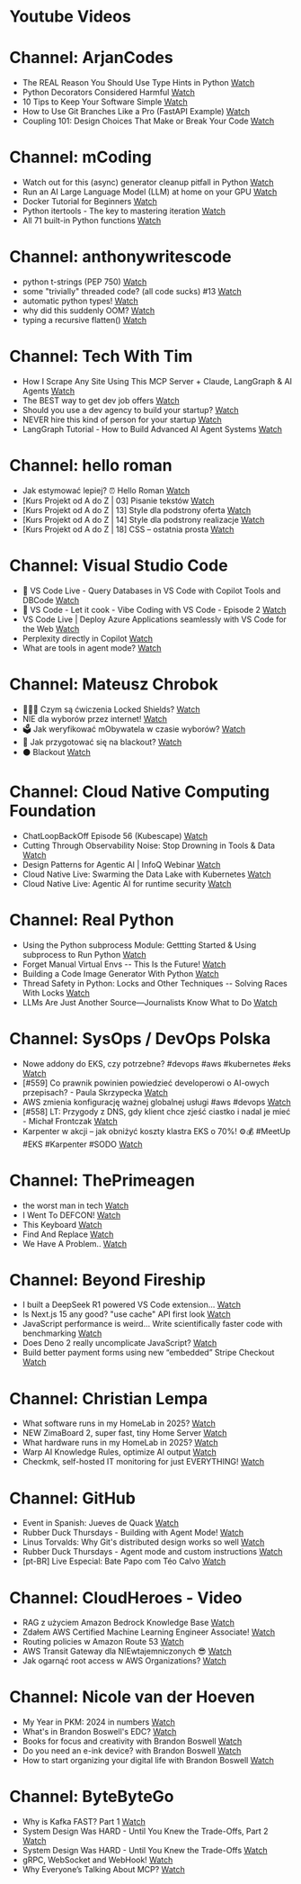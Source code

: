 
Youtube Videos
==============

# Channel: ArjanCodes
  
 - The REAL Reason You Should Use Type Hints in Python  [Watch](https://youtu.be/0oBLMwHdZ2Y)  
 - Python Decorators Considered Harmful  [Watch](https://youtu.be/dVnNc9oEnF8)  
 - 10 Tips to Keep Your Software Simple  [Watch](https://youtu.be/0U-RwnWaFIM)  
 - How to Use Git Branches Like a Pro (FastAPI Example)  [Watch](https://youtu.be/viAZQjs5lHk)  
 - Coupling 101: Design Choices That Make or Break Your Code  [Watch](https://youtu.be/MM9VQp-k0JQ)
# Channel: mCoding
  
 - Watch out for this (async) generator cleanup pitfall in Python  [Watch](https://youtu.be/N56Jrqc7SBk)  
 - Run an AI Large Language Model (LLM) at home on your GPU  [Watch](https://youtu.be/RejIVgfER-4)  
 - Docker Tutorial for Beginners  [Watch](https://youtu.be/b0HMimUb4f0)  
 - Python itertools - The key to mastering iteration  [Watch](https://youtu.be/1p7xa_BHYDs)  
 - All 71 built-in Python functions  [Watch](https://youtu.be/7Qu_KXc7xSI)
# Channel: anthonywritescode
  
 - python t-strings (PEP 750)  [Watch](https://youtu.be/_QYAoNCK574)  
 - some "trivially" threaded code? (all code sucks) #13  [Watch](https://youtu.be/mftRzagtk4c)  
 - automatic python types!  [Watch](https://youtu.be/YTDpiP1-PRg)  
 - why did this suddenly OOM?  [Watch](https://youtu.be/xEfDMjogJnw)  
 - typing a recursive flatten()  [Watch](https://youtu.be/pXcV_OJI7j4)
# Channel: Tech With Tim
  
 - How I Scrape Any Site Using This MCP Server + Claude, LangGraph & AI Agents  [Watch](https://youtu.be/6DXuadyaJ4g)  
 - The BEST way to get dev job offers  [Watch](https://youtu.be/MH8SyRo9JV4)  
 - Should you use a dev agency to build your startup?  [Watch](https://youtu.be/ShduRb9FWK8)  
 - NEVER hire this kind of person for your startup  [Watch](https://youtu.be/qIyXKHlRa-c)  
 - LangGraph Tutorial - How to Build Advanced AI Agent Systems  [Watch](https://youtu.be/1w5cCXlh7JQ)
# Channel: hello roman
  
 - Jak estymować lepiej? ⏰  Hello Roman  [Watch](https://youtu.be/trm4-53gp4g)  
 - [Kurs Projekt od A do Z | 03] Pisanie tekstów  [Watch](https://youtu.be/vTmJh0nX6Sk)  
 - [Kurs Projekt od A do Z | 13] Style dla podstrony oferta  [Watch](https://youtu.be/vVJeRbTPT4U)  
 - [Kurs Projekt od A do Z | 14] Style dla podstrony realizacje  [Watch](https://youtu.be/dL-0uYN72mM)  
 - [Kurs Projekt od A do Z | 18] CSS – ostatnia prosta  [Watch](https://youtu.be/f8tPJdD1_TE)
# Channel: Visual Studio Code
  
 - 🔴 VS Code Live - Query Databases in VS Code with Copilot Tools and DBCode  [Watch](https://youtu.be/v4lUJBMIDxY)  
 - 🔴 VS Code - Let it cook - Vibe Coding with VS Code - Episode 2  [Watch](https://youtu.be/l8bgGpiID0E)  
 - VS Code Live | Deploy Azure Applications seamlessly with VS Code for the Web  [Watch](https://youtu.be/5EdAywaKFZk)  
 - Perplexity directly in Copilot  [Watch](https://youtu.be/4TYbaxvJPNA)  
 - What are tools in agent mode?  [Watch](https://youtu.be/Nsc1hI2wp7M)
# Channel: Mateusz Chrobok
  
 - 👨🏻‍💻 Czym są ćwiczenia Locked Shields?  [Watch](https://youtu.be/EWyv3xiya58)  
 - NIE dla wyborów przez internet!  [Watch](https://youtu.be/UK3-wB68ZGk)  
 - 🗳️ Jak weryfikować mObywatela w czasie wyborów?  [Watch](https://youtu.be/0UpmdQZ_6Xw)  
 - 🎒 Jak przygotować się na blackout?  [Watch](https://youtu.be/zYmstGz4Gds)  
 - ⚫ Blackout  [Watch](https://youtu.be/GS1NGYAzQYY)
# Channel: Cloud Native Computing Foundation
  
 - ChatLoopBackOff Episode 56 (​Kubescape)  [Watch](https://youtu.be/kN2F9ud2zTk)  
 - Cutting Through Observability Noise: Stop Drowning in Tools & Data  [Watch](https://youtu.be/tpkPKRPRtCQ)  
 - Design Patterns for Agentic AI | InfoQ Webinar  [Watch](https://youtu.be/T7qYcPD1yIs)  
 - Cloud Native Live: Swarming the Data Lake with Kubernetes  [Watch](https://youtu.be/CNIfDJ7E4dc)  
 - Cloud Native Live: Agentic AI for runtime security  [Watch](https://youtu.be/j90WdM123R0)
# Channel: Real Python
  
 - Using the Python subprocess Module: Gettting Started & Using subprocess to Run Python  [Watch](https://youtu.be/_mO7m8lyC2g)  
 - Forget Manual Virtual Envs -- This Is the Future!  [Watch](https://youtu.be/dIGlJJUc2os)  
 - Building a Code Image Generator With Python  [Watch](https://youtu.be/4id2nXQtNn8)  
 - Thread Safety in Python: Locks and Other Techniques -- Solving Races With Locks  [Watch](https://youtu.be/o1M4IK9Z-wA)  
 - LLMs Are Just Another Source—Journalists Know What to Do  [Watch](https://youtu.be/9NVSUEV9iJo)
# Channel: SysOps / DevOps Polska
  
 - Nowe addony do EKS, czy potrzebne? #devops #aws #kubernetes #eks  [Watch](https://youtu.be/h3Vuj2rl8LA)  
 - [#559] Co prawnik powinien powiedzieć developerowi o AI-owych przepisach? - Paula Skrzypecka  [Watch](https://youtu.be/87D7G5qdfsY)  
 - AWS zmienia konfigurację ważnej globalnej usługi #aws #devops  [Watch](https://youtu.be/Z6GPZZEGpbQ)  
 - [#558] LT: Przygody z DNS, gdy klient chce zjeść ciastko i nadal je mieć - Michał Frontczak  [Watch](https://youtu.be/L50I8co19J4)  
 - Karpenter w akcji – jak obniżyć koszty klastra EKS o 70%! ⚙️💰 #MeetUp #EKS #Karpenter #SODO  [Watch](https://youtu.be/STj44uVuHyY)
# Channel: ThePrimeagen
  
 - the worst man in tech  [Watch](https://youtu.be/A_XGsAl-LqY)  
 - I Went To DEFCON!  [Watch](https://youtu.be/GwcFxTuMYmU)  
 - This Keyboard  [Watch](https://youtu.be/dhuX9t2j5Hc)  
 - Find And Replace  [Watch](https://youtu.be/v2a6Nv7RSd0)  
 - We Have A Problem..  [Watch](https://youtu.be/1-0r90bm6CE)
# Channel: Beyond Fireship
  
 - I built a DeepSeek R1 powered VS Code extension…  [Watch](https://youtu.be/clJCDHml2cA)  
 - Is Next.js 15 any good? "use cache" API first look  [Watch](https://youtu.be/xWkozeculPo)  
 - JavaScript performance is weird... Write scientifically faster code with benchmarking  [Watch](https://youtu.be/_pWA4rbzvIg)  
 - Does Deno 2 really uncomplicate JavaScript?  [Watch](https://youtu.be/8IHhvkaVqVE)  
 - Build better payment forms using new “embedded” Stripe Checkout  [Watch](https://youtu.be/7WFXl4-aCxs)
# Channel: Christian Lempa
  
 - What software runs in my HomeLab in 2025?  [Watch](https://youtu.be/KJVe_E6tdzw)  
 - NEW ZimaBoard 2, super fast, tiny Home Server  [Watch](https://youtu.be/D038iKKoiYI)  
 - What hardware runs in my HomeLab in 2025?  [Watch](https://youtu.be/4QlawuxRY00)  
 - Warp AI Knowledge Rules, optimize AI output  [Watch](https://youtu.be/GZtWIU0T888)  
 - Checkmk, self-hosted IT monitoring for just EVERYTHING!  [Watch](https://youtu.be/Rb1_7gbgS7k)
# Channel: GitHub
  
 - Event in Spanish: Jueves de Quack  [Watch](https://youtu.be/a81tAYvGvJU)  
 - Rubber Duck Thursdays - Building with Agent Mode!  [Watch](https://youtu.be/RxVd6ieiUQ0)  
 - Linus Torvalds: Why Git's distributed design works so well  [Watch](https://youtu.be/NYOdqo0OZbY)  
 - Rubber Duck Thursdays - Agent mode and custom instructions  [Watch](https://youtu.be/HZ_eLkwugWg)  
 - [pt-BR] Live Especial: Bate Papo com Téo Calvo  [Watch](https://youtu.be/1KyFyOZCMdA)
# Channel: CloudHeroes - Video
  
 - RAG z użyciem Amazon Bedrock Knowledge Base  [Watch](https://youtu.be/oKjLdd_X1VQ)  
 - Zdałem AWS Certified Machine Learning Engineer Associate!  [Watch](https://youtu.be/leMqxVRNpmQ)  
 - Routing policies w Amazon Route 53  [Watch](https://youtu.be/AJb-VYx7jvU)  
 - AWS Transit Gateway dla NIEwtajemniczonych 😎  [Watch](https://youtu.be/06n86Z0sr-k)  
 - Jak ogarnąć root access w AWS Organizations?  [Watch](https://youtu.be/q5Lyj7RYxBk)
# Channel: Nicole van der Hoeven
  
 - My Year in PKM: 2024 in numbers  [Watch](https://youtu.be/NxCZ8GaM-Vw)  
 - What's in Brandon Boswell's EDC?  [Watch](https://youtu.be/Noswl0jCA4k)  
 - Books for focus and creativity with Brandon Boswell  [Watch](https://youtu.be/Ugc4U8Rx7RM)  
 - Do you need an e-ink device? with Brandon Boswell  [Watch](https://youtu.be/uUKPV6mWMFM)  
 - How to start organizing your digital life with Brandon Boswell  [Watch](https://youtu.be/Ykhyw3T3ICU)
# Channel: ByteByteGo
  
 - Why is Kafka FAST? Part 1  [Watch](https://youtu.be/wvLdBJEl-wc)  
 - System Design Was HARD - Until You Knew the Trade-Offs, Part 2  [Watch](https://youtu.be/2g1G8Jr88xU)  
 - System Design Was HARD - Until You Knew the Trade-Offs  [Watch](https://youtu.be/1nENigGr-a0)  
 - gRPC, WebSocket and WebHook!  [Watch](https://youtu.be/f7KgDNZU3-Y)  
 - Why Everyone’s Talking About MCP?  [Watch](https://youtu.be/_d0duu3dED4)
